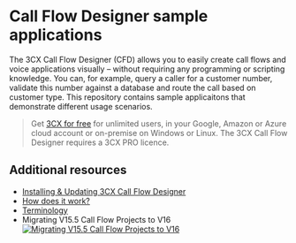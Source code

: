 # Call Flow Designer sample applications
The 3CX Call Flow Designer (CFD) allows you to easily create call flows and voice applications visually – without requiring any programming or scripting knowledge. You can, for example, query a caller for a customer number, validate this number against a database and route the call based on customer type. This repository contains sample applicaitons that demonstrate different usage scenarios.
> Get [3CX for free](https://www.3cx.com/phone-system/download-phone-system/?src=wordpress) for unlimited users, in your Google, Amazon or Azure cloud account or on-premise on Windows or Linux. 
The 3CX Call Flow Designer requires a 3CX PRO licence.

## Additional resources
* [Installing & Updating 3CX Call Flow Designer](https://www.3cx.com/docs/manual/cfd-installation/#h.kql7rxbqfopm)
* [How does it work?](https://www.3cx.com/docs/manual/cfd-installation/#h.kf48zybcuj57)
* [Terminology](https://www.3cx.com/docs/manual/cfd-installation/#h.1qq7k8c0b7ca)
* Migrating V15.5 Call Flow Projects to V16
[![Migrating V15.5 Call Flow Projects to V16](http://img.youtube.com/vi/sWmIJ_pxdYo/0.jpg)](https://www.youtube.com/watch?v=sWmIJ_pxdYo)

